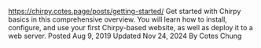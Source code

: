 https://chirpy.cotes.page/posts/getting-started/
Get started with Chirpy basics in this comprehensive overview. You will learn how to install, configure, and use your first Chirpy-based website, as well as deploy it to a web server.
Posted Aug 9, 2019 Updated Nov 24, 2024
By Cotes Chung 
